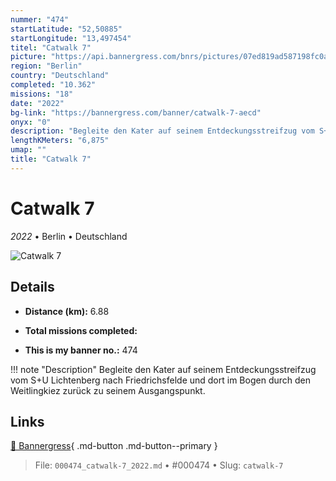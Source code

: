 ```yaml
---
nummer: "474"
startLatitude: "52,50885"
startLongitude: "13,497454"
titel: "Catwalk 7"
picture: "https://api.bannergress.com/bnrs/pictures/07ed819ad587198fc0a8a850b6c095e1"
region: "Berlin"
country: "Deutschland"
completed: "10.362"
missions: "18"
date: "2022"
bg-link: "https://bannergress.com/banner/catwalk-7-aecd"
onyx: "0"
description: "Begleite den Kater auf seinem Entdeckungsstreifzug vom S+U Lichtenberg nach Friedrichsfelde und dort im Bogen durch den Weitlingkiez zurück zu seinem Ausgangspunkt."
lengthKMeters: "6,875"
umap: ""
title: "Catwalk 7"
---
```

# Catwalk 7

*2022* • Berlin • Deutschland

![Catwalk 7](https://api.bannergress.com/bnrs/pictures/07ed819ad587198fc0a8a850b6c095e1)

## Details
- **Distance (km):** 6.88

- **Total missions completed:** 
- **This is my banner no.:** 474


!!! note "Description"
    Begleite den Kater auf seinem Entdeckungsstreifzug vom S+U Lichtenberg nach Friedrichsfelde und dort im Bogen durch den Weitlingkiez zurück zu seinem Ausgangspunkt.



## Links
[🔗 Bannergress](https://bannergress.com/banner/catwalk-7-aecd){ .md-button .md-button--primary }



> File: `000474_catwalk-7_2022.md` • #000474 • Slug: `catwalk-7`
